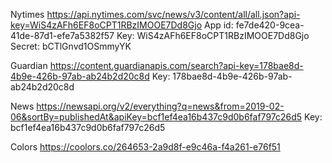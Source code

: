 Nytimes
https://api.nytimes.com/svc/news/v3/content/all/all.json?api-key=WiS4zAFh6EF8oCPT1RBzIMOOE7Dd8Gjo
App id: fe7de420-9cea-41de-87d1-efe7a5382f57
Key: WiS4zAFh6EF8oCPT1RBzIMOOE7Dd8Gjo
Secret: bCTlGnvd1OSmmyYK

Guardian 
https://content.guardianapis.com/search?api-key=178bae8d-4b9e-426b-97ab-ab24b2d20c8d
Key: 178bae8d-4b9e-426b-97ab-ab24b2d20c8d

News
https://newsapi.org/v2/everything?q=news&from=2019-02-06&sortBy=publishedAt&apiKey=bcf1ef4ea16b437c9d0b6faf797c26d5
Key: bcf1ef4ea16b437c9d0b6faf797c26d5

Colors
https://coolors.co/264653-2a9d8f-e9c46a-f4a261-e76f51